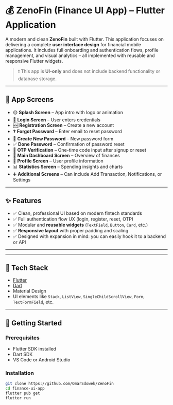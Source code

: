 # 💰 ZenoFin (Finance UI App) – Flutter Application

A modern and clean **ZenoFin** built with Flutter. This application focuses on delivering a complete **user interface design** for financial mobile applications. It includes full onboarding and authentication flows, profile management, and visual analytics – all implemented with reusable and responsive Flutter widgets.

> ❗ This app is **UI-only** and does not include backend functionality or database storage.

---

## 📱 App Screens

- 🟡 **Splash Screen** – App intro with logo or animation  
- 🔐 **Login Screen** – User enters credentials  
- 🆕 **Registration Screen** – Create a new account  
- ❓ **Forgot Password** – Enter email to reset password  
- 🔑 **Create New Password** – New password form  
- ✅ **Done Password** – Confirmation of password reset  
- 🔢 **OTP Verification** – One-time code input after signup or reset  
- 🏦 **Main Dashboard Screen** – Overview of finances  
- 👤 **Profile Screen** – User profile information  
- 📊 **Statistics Screen** – Spending insights and charts  
- ➕ **Additional Screens** – Can include Add Transaction, Notifications, or Settings

---

## ✨ Features

- ✅ Clean, professional UI based on modern fintech standards
- ✅ Full authentication flow UX (login, register, reset, OTP)
- ✅ Modular and **reusable widgets** (`TextField`, `Button`, `Card`, etc.)
- ✅ **Responsive layout** with proper padding and scaling
- ✅ Designed with expansion in mind: you can easily hook it to a backend or API

---


---

## 🧾 Tech Stack

- [Flutter](https://flutter.dev/)
- [Dart](https://dart.dev/)
- Material Design
- UI elements like `Stack`, `ListView`, `SingleChildScrollView`, `Form`, `TextFormField`, etc.

---

## 🚀 Getting Started

### Prerequisites

- Flutter SDK installed
- Dart SDK
- VS Code or Android Studio

### Installation

```bash
git clone https://github.com/OmarSdowek/ZenoFin
cd finance-ui-app
flutter pub get
flutter run


